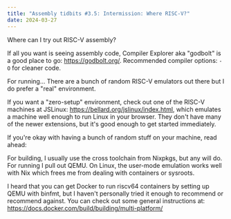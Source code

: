 ```yaml
---
title: "Assembly tidbits #3.5: Intermission: Where RISC-V?"
date: 2024-03-27
---
```


Where can I try out RISC-V assembly?

If all you want is seeing assembly code, Compiler Explorer aka "godbolt" is a good place to go: <https://godbolt.org/>. Recommended compiler options: `-O` for cleaner code.

For running... There are a bunch of random RISC-V emulators out there but I do prefer a "real" environment.

If you want a "zero-setup" environment, check out one of the RISC-V machines at JSLinux: <https://bellard.org/jslinux/index.html>, which emulates a machine well enough to run Linux in your browser. They don't have many of the newer extensions, but it's good enough to get started immediately.

If you're okay with having a bunch of random stuff on your machine, read ahead:

For building, I usually use the cross toolchain from Nixpkgs, but any will do. For running I pull out QEMU. On Linux, the user-mode emulation works well with Nix which frees me from dealing with containers or sysroots.

I heard that you can get Docker to run riscv64 containers by setting up QEMU with binfmt, but I haven't personally tried it enough to recommend or recommend against. You can check out some general instructions at: https://docs.docker.com/build/building/multi-platform/

